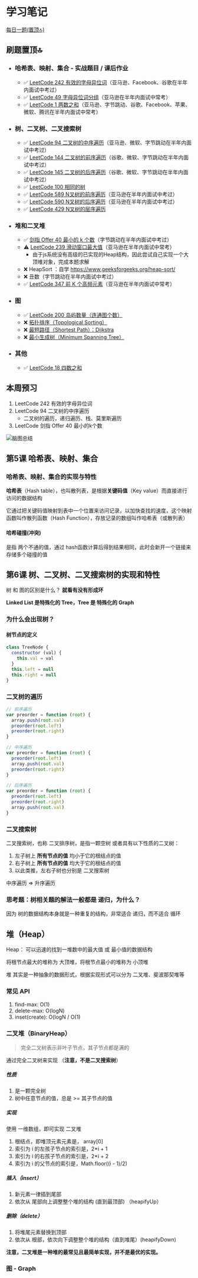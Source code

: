 # 学习笔记

[每日一题(置顶🔝)](../questions/README.md)

## 刷题置顶🔝
* ### 哈希表、映射、集合 - 实战题目 / 课后作业
    * ✅ [LeetCode 242 有效的字母异位词](./Day01/README.md(#1))（亚马逊、Facebook、谷歌在半年内面试中考过）
    * ✅ [LeetCode 49 字母异位词分组](./Day01/README.md#2)（亚马逊在半年内面试中常考）
    * ✅ [LeetCode 1 两数之和](./Day01/README.md#3)（亚马逊、字节跳动、谷歌、Facebook、苹果、微软、腾讯在半年内面试中常考）

* ### 树、二叉树、二叉搜索树
    * ✅ [LeetCode 94 二叉树的中序遍历](./Day2/README.md#1)（亚马逊、微软、字节跳动在半年内面试中考过）
    * ✅ [LeetCode 144 二叉树的前序遍历](./Day2/README.md#2)（谷歌、微软、字节跳动在半年内面试中考过）
    * ✅ [LeetCode 145 二叉树的后序遍历](./Day2/README.md#3)（谷歌、微软、字节跳动在半年内面试中考过）
    * ✅ [LeetCode 100 相同的树](../questions/leetcode.100.md)
    * ✅ [LeetCode 589 N叉树的前序遍历](./Day3/README.md#2)（亚马逊在半年内面试中考过）
    * ✅ [LeetCode 590 N叉树的后序遍历](./Day3/README.md#1)（亚马逊在半年内面试中考过）
    * ✅ [LeetCode 429 N叉树的层序遍历](./Day6/README.md#1)
   
* ### 堆和二叉堆
    * ✅ [剑指 Offer 40 最小的 k 个数](.Day4/README.md#1)（字节跳动在半年内面试中考过）
    * ⚠️ [LeetCode 239 滑动窗口最大值](.Day4/README.md#3)（亚马逊在半年内面试中常考）
        * 由于js系统没有高级的已实现的Heap结构，因此尝试自己实现一个大顶堆对象，完成本题求解
    * ❌ HeapSort ：自学 https://www.geeksforgeeks.org/heap-sort/
    * ❌ 丑数（字节跳动在半年内面试中考过）
    * ✅ [LeetCode 347 前 K 个高频元素](.Day4/README.md#2)（亚马逊在半年内面试中常考）

* ### 图
    * ✅ [LeetCode 200 岛屿数量（连通图个数）](./Day5/README.md#1)
    * ❌ [拓扑排序（Topological Sorting）](https://zhuanlan.zhihu.com/p/34871092)
    * ❌ [最短路径（Shortest Path）：Dijkstra](https://www.bilibili.com/video/av25829980?from=search&seid=13391343514095937158)
    * ❌ [最小生成树（Minimum Spanning Tree）](https://www.bilibili.com/video/av84820276?from=search&seid=17476598104352152051)
  
* ### 其他
    * ✅ [LeetCode 18 四数之和](.Day4/README.md#4)


## 本周预习
1. LeetCode 242 有效的字母异位词
2. LeetCode 94 二叉树的中序遍历
    * 二叉树的遍历，递归遍历、栈、莫里斯遍历
3. LeetCode 剑指 Offer 40 最小的k个数

![脑图总结](./1.png)


## 第5课 哈希表、映射、集合
### 哈希表、映射、集合的实现与特性

**哈希表**（Hash table），也叫散列表，是根据**关键码值**（Key value）而直接进行访问的数据结构  

它通过把关键码值映射到表中一个位置来访问记录，以加快查找的速度，这个映射函数叫作散列函数（Hash Function），存放记录的数组叫作哈希表（或散列表）

#### 哈希碰撞(冲突)
是指 两个不通的值，通过 hash函数计算后得到结果相同，此时会新开一个链接来存储多个碰撞的值


## 第6课 树、二叉树、二叉搜索树的实现和特性

树 和 图的区别是什么？ **就看有没有形成环**

**Linked List 是特殊化的 Tree，Tree 是 特殊化的 Graph**

### 为什么会出现树？

#### 树节点的定义
```javascript 
class TreeNode {
  constructor (val) {
    this.val = val
  }
  this.left = null
  this.right = null
}
```

### 二叉树的遍历
```javascript
// 前序遍历
var preorder = function (root) {
  array.push(root.val)
  preorder(root.left)
  preorder(root.right)
}

// 中序遍历
var preorder = function (root) {
  preorder(root.left)
  array.push(root.val)
  preorder(root.right)
}

// 后序遍历
var preorder = function (root) {
  preorder(root.left)
  preorder(root.right)
  array.push(root.val)
}
```

### 二叉搜索树
二叉搜索树，也称 二叉排序树，是指一颗空树 或者具有以下性质的二叉树：
1. 左子树上 **所有节点的值** 均小于它的根结点的值
2. 右子树上 **所有节点的值** 均大于它的根结点的值
3. 以此类推，左右子树也分别是 二叉搜索树

中序遍历 => 升序遍历

### 思考题：树相关题的解法一般都是 递归，为什么？
因为 树的数据结构本身就是一种重复的结构，非常适合 递归，而不适合 循环

## 堆（Heap）
Heap： 可以迅速的找到一堆数中的最大值 或 最小值的数据结构  

将根节点最大的堆称为 大顶堆，将根节点最小的堆称为 小顶堆  

堆 其实是一种抽象的数据形式，根据实现形式可以分为 二叉堆、斐波那契堆等

### 常见 API
1. find-max: O(1) 
2. delete-max: O(logN)
3. inset(create): O(logN / O(1)

### 二叉堆（BinaryHeap）
> 完全二叉树表示非叶子节点，其子节点都是满的

通过完全二叉树来实现 （**注意，不是二叉搜索树**）

##### 性质
1. 是一颗完全树
2. 树中任意节点的值，总是 >= 其子节点的值

##### 实现
使用 一维数组，即可实现 二叉堆  

1. 根结点，即堆顶元素元素是， array[0]  
2. 索引为 i 的左孩子节点的索引是，2*i + 1
3. 索引为 i 的右孩子节点的索引是，2*i + 2
4. 索引为 i 的父节点的索引是，Math.floor((i - 1)/2)

##### 插入（insert）
1. 新元素一律插到尾部
2. 依次从 尾部向上调整整个堆的结构 (直到最顶部) （heapifyUp）

##### 删除（delete）
1. 将堆尾元素替换到顶部
2. 依次从 根部，依次向下调整整个堆的结构（直到堆尾）(heapifyDown)

**注意，二叉堆是一种堆的最常见且最简单实现，并不是最优的实现。**


### 图 - Graph

